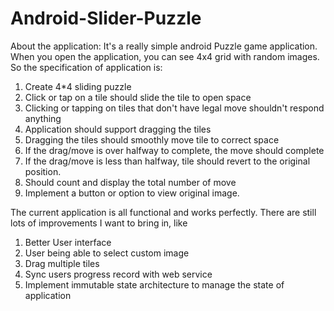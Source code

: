 # Android-Slider-Puzzle

About the application:
It's a really simple android Puzzle game application. When you open the application, you can see 4x4 grid with random images. So the specification of application is:

1. Create 4*4 sliding puzzle
2. Click or tap on a tile should slide the tile to open space
3. Clicking or tapping on tiles that don't have legal move shouldn't respond anything
4. Application should support dragging the tiles
5. Dragging the tiles should smoothly move tile to correct space
6. If the drag/move is over halfway to complete, the move should complete
7. If the drag/move is less than halfway, tile should revert to the original position. 
8. Should count and display the total number of move
9. Implement a button or option to view original image. 

The current application is all functional and works perfectly. There are still lots of improvements I want to bring in, like

1. Better User interface
2. User being able to select custom image
3. Drag multiple tiles
4. Sync users progress record with web service
5. Implement immutable state architecture to manage the state of application
